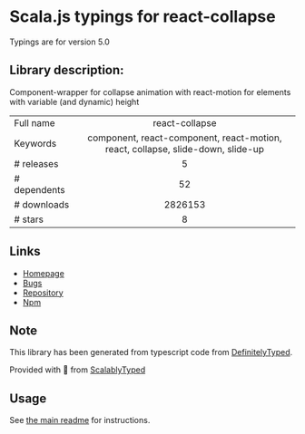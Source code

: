 
# Scala.js typings for react-collapse

Typings are for version 5.0

## Library description:
Component-wrapper for collapse animation with react-motion for elements with variable (and dynamic) height

|                    |                 |
| ------------------ | :-------------: |
| Full name          | react-collapse |
| Keywords           | component, react-component, react-motion, react, collapse, slide-down, slide-up |
| # releases         | 5 |
| # dependents       | 52 |
| # downloads        | 2826153 |
| # stars            | 8 |

## Links
- [Homepage](https://github.com/nkbt/react-collapse)
- [Bugs](https://github.com/nkbt/react-collapse/issues)
- [Repository](https://github.com/nkbt/react-collapse)
- [Npm](https://www.npmjs.com/package/react-collapse)
    


## Note
This library has been generated from typescript code from [DefinitelyTyped](https://definitelytyped.org).

Provided with :purple_heart: from [ScalablyTyped](https://github.com/oyvindberg/ScalablyTyped)

## Usage
See [the main readme](../../readme.md) for instructions.


